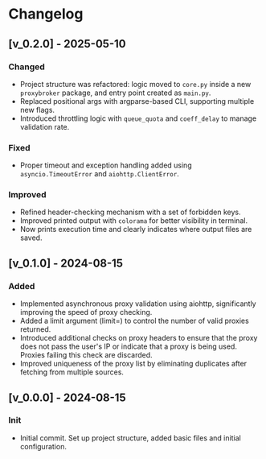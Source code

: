 # Changelog

## [v_0.2.0] - 2025-05-10
### Changed
- Project structure was refactored: logic moved to `core.py` inside a new `proxybroker` package, and entry point created as `main.py`.
- Replaced positional args with argparse-based CLI, supporting multiple new flags.
- Introduced throttling logic with `queue_quota` and `coeff_delay` to manage validation rate.

### Fixed
- Proper timeout and exception handling added using `asyncio.TimeoutError` and `aiohttp.ClientError`.

### Improved
- Refined header-checking mechanism with a set of forbidden keys.
- Improved printed output with `colorama` for better visibility in terminal.
- Now prints execution time and clearly indicates where output files are saved.

## [v_0.1.0] - 2024-08-15
### Added
- Implemented asynchronous proxy validation using aiohttp, significantly improving the speed of proxy checking.
- Added a limit argument (limit=<number>) to control the number of valid proxies returned.
- Introduced additional checks on proxy headers to ensure that the proxy does not pass the user's IP or indicate that a proxy is being used. Proxies failing this check are discarded.
- Improved uniqueness of the proxy list by eliminating duplicates after fetching from multiple sources.

## [v_0.0.0] - 2024-08-15
### Init
- Initial commit. Set up project structure, added basic files and initial configuration.